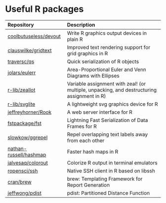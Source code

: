 # Useful R packages

| Repository     | Description               |
| :-------------- | :------------------------- |
| [coolbutuseless/devout](https://github.com/coolbutuseless/devout) | Write R graphics output devices in plain R |
| [clauswilke/gridtext](https://github.com/clauswilke/gridtext) | Improved text rendering support for grid graphics in R |
| [traversc/qs](https://github.com/traversc/qs) | Quick serialization of R objects |
| [jolars/eulerr](https://github.com/jolars/eulerr) | Area-Proportional Euler and Venn Diagrams with Ellipses |
| [r-lib/zeallot](https://github.com/r-lib/zeallot) | Variable assignment with zeal! (or multiple, unpacking, and destructuring assignment in R) |
| [r-lib/svglite](https://github.com/r-lib/svglite) | A lightweight svg graphics device for R |
| [jeffreyhorner/Rook](https://github.com/jeffreyhorner/Rook) | A web server interface for R |
| [fstpackage/fst](https://github.com/fstpackage/fst) | Lightning Fast Serialization of Data Frames for R |
| [slowkow/ggrepel](https://github.com/slowkow/ggrepel) | Repel overlapping text labels away from each other  |
| [nathan-russell/hashmap](https://github.com/nathan-russell/hashmap) | Faster hash maps in R |
| [jalvesaq/colorout](https://github.com/jalvesaq/colorout) | Colorize R output in terminal emulators |
| [ropensci/ssh](https://github.com/ropensci/ssh) | Native SSH client in R based on libssh |
| [cran/brew](https://cran.r-project.org/web/packages/brew/index.html) | brew: Templating Framework for Report Generation |
| [jeffwong/pdist](https://github.com/jeffwong/pdist) | pdist: Partitioned Distance Function |
